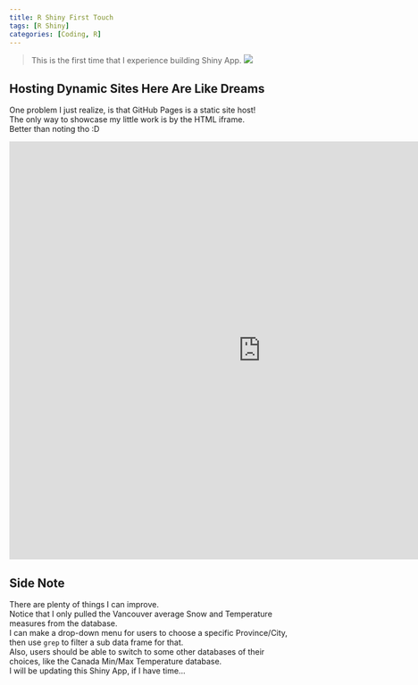 ```yaml
---
title: R Shiny First Touch
tags: [R Shiny]
categories: [Coding, R]
---
```


>This is the first time that I experience building Shiny App.
![](https://i.imgur.com/IZB6sWk.png)
<!-- more -->
## Hosting Dynamic Sites Here Are Like Dreams

One problem I just realize, is that GitHub Pages is a static site host!  
The only way to showcase my little work is by the HTML iframe.  
Better than noting tho :D  
<iframe width="900" height="750" src="https://shiny.rcg.sfu.ca/u/youyangf/MyApp/" frameborder="0" allowfullscreen></iframe>

## Side Note
There are plenty of things I can improve.  
Notice that I only pulled the Vancouver average Snow and Temperature measures from the database.  
I can make a drop-down menu for users to choose a specific Province/City, then use `grep` to filter a sub data frame for that.  
Also, users should be able to switch to some other databases of their choices, like the Canada Min/Max Temperature database.  
I will be updating this Shiny App, if I have time...